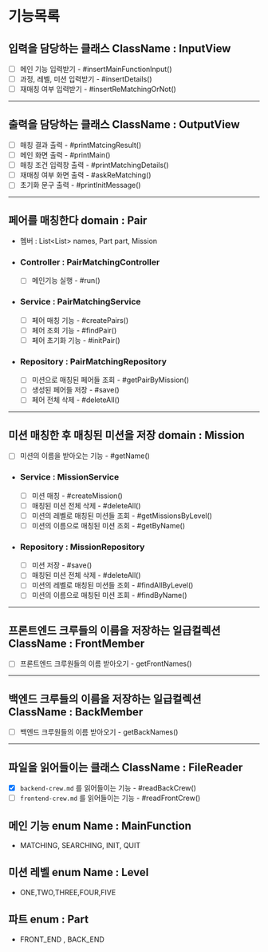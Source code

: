 # 기능목록

## 입력을 담당하는 클래스 ClassName : InputView
- [ ] 메인 기능 입력받기 - #insertMainFunctionInput()
- [ ] 과정, 레벨, 미션 입력받기 - #insertDetails()
- [ ] 재매칭 여부 입력받기 - #insertReMatchingOrNot()
---
## 출력을 담당하는 클래스 ClassName : OutputView
- [ ] 매칭 결과 출력 - #printMatcingResult()
- [ ] 메인 화면 출력 - #printMain()
- [ ] 매칭 조건 입력창 출력 - #printMatchingDetails()
- [ ] 재매칭 여부 화면 출력 - #askReMatching()
- [ ] 초기화 문구 출력 - #printInitMessage()
---
## 페어를 매칭한다 domain : Pair
- 멤버 : List<List<String>> names, Part part, Mission
- ### Controller : PairMatchingController
  - [ ] 메인기능 실행 - #run()
- ### Service : PairMatchingService
  - [ ] 페어 매칭 기능 - #createPairs()
  - [ ] 페어 조회 기능 - #findPair()
  - [ ] 페어 초기화 기능 - #initPair()
- ### Repository : PairMatchingRepository
  - [ ] 미션으로 매칭된 페어들 조회 - #getPairByMission()
  - [ ] 생성된 페어들 저장 - #save()
  - [ ] 페어 전체 삭제 - #deleteAll()
---
## 미션 매칭한 후 매칭된 미션을 저장 domain : Mission
- [ ] 미션의 이름을 받아오는 기능 - #getName()
- ### Service : MissionService
  - [ ] 미션 매칭 - #createMission()
  - [ ] 매칭된 미션 전체 삭제 - #deleteAll()
  - [ ] 미션의 레벨로 매칭된 미션들 조회 - #getMissionsByLevel()
  - [ ] 미션의 이름으로 매칭된 미션 조회 - #getByName()
- ### Repository : MissionRepository
  - [ ] 미션 저장 - #save()
  - [ ] 매칭된 미션 전체 삭제 - #deleteAll()
  - [ ] 미션의 레벨로 매칭된 미션들 조회 - #findAllByLevel()
  - [ ] 미션의 이름으로 매칭된 미션 조회 - #findByName()
---
## 프론트엔드 크루들의 이름을 저장하는 일급컬렉션 ClassName : FrontMember
- [ ] 프론트엔드 크루원들의 이름 받아오기 - getFrontNames()
---
## 백엔드 크루들의 이름을 저장하는 일급컬렉션 ClassName : BackMember
- [ ] 백엔드 크루원들의 이름 받아오기 - getBackNames()
---
## 파일을 읽어들이는 클래스 ClassName : FileReader
- [x] `backend-crew.md` 를 읽어들이는 기능 - #readBackCrew()
- [ ] `frontend-crew.md` 를 읽어들이는 기능 - #readFrontCrew()

## 메인 기능 enum Name : MainFunction
- MATCHING, SEARCHING, INIT, QUIT
## 미션 레벨 enum Name : Level
- ONE,TWO,THREE,FOUR,FIVE
## 파트 enum : Part
- FRONT_END , BACK_END
